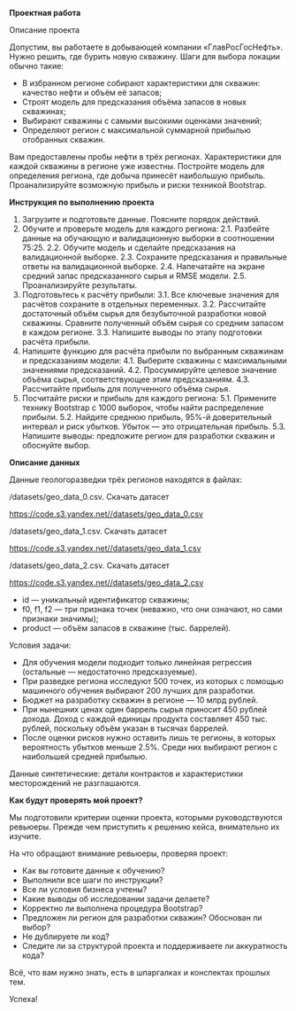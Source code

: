 **Проектная работа**


Описание проекта

Допустим, вы работаете в добывающей компании «ГлавРосГосНефть». Нужно решить, где бурить новую скважину. 
Шаги для выбора локации обычно такие:
- В избранном регионе собирают характеристики для скважин: качество нефти и объём её запасов;
- Строят модель для предсказания объёма запасов в новых скважинах;
- Выбирают скважины с самыми высокими оценками значений;
- Определяют регион с максимальной суммарной прибылью отобранных скважин.


Вам предоставлены пробы нефти в трёх регионах. Характеристики для каждой скважины в регионе уже известны. Постройте модель для определения региона, где добыча принесёт наибольшую прибыль. Проанализируйте возможную прибыль и риски техникой Bootstrap.


**Инструкция по выполнению проекта**

1. Загрузите и подготовьте данные. Поясните порядок действий.
2. Обучите и проверьте модель для каждого региона:
 2.1. Разбейте данные на обучающую и валидационную выборки в соотношении 75:25.
 2.2. Обучите модель и сделайте предсказания на валидационной выборке.
 2.3. Сохраните предсказания и правильные ответы на валидационной выборке.
 2.4. Напечатайте на экране средний запас предсказанного сырья и RMSE модели.
 2.5. Проанализируйте результаты.
3. Подготовьтесь к расчёту прибыли:
 3.1. Все ключевые значения для расчётов сохраните в отдельных переменных.
 3.2. Рассчитайте достаточный объём сырья для безубыточной разработки новой скважины. Сравните полученный объём сырья со средним запасом в каждом регионе. 
 3.3. Напишите выводы по этапу подготовки расчёта прибыли.
4. Напишите функцию для расчёта прибыли по выбранным скважинам и предсказаниям модели:
 4.1. Выберите скважины с максимальными значениями предсказаний. 
 4.2. Просуммируйте целевое значение объёма сырья, соответствующее этим предсказаниям.
 4.3. Рассчитайте прибыль для полученного объёма сырья.
5. Посчитайте риски и прибыль для каждого региона:
 5.1. Примените технику Bootstrap с 1000 выборок, чтобы найти распределение прибыли.
 5.2. Найдите среднюю прибыль, 95%-й доверительный интервал и риск убытков. Убыток — это отрицательная прибыль.
 5.3. Напишите выводы: предложите регион для разработки скважин и обоснуйте выбор.


**Описание данных**

Данные геологоразведки трёх регионов находятся в файлах: 

/datasets/geo_data_0.csv. Скачать датасет

https://code.s3.yandex.net//datasets/geo_data_0.csv

/datasets/geo_data_1.csv. Скачать датасет

https://code.s3.yandex.net//datasets/geo_data_1.csv

/datasets/geo_data_2.csv. Скачать датасет

https://code.s3.yandex.net//datasets/geo_data_2.csv

- id — уникальный идентификатор скважины;
- f0, f1, f2 — три признака точек (неважно, что они означают, но сами признаки значимы);
- product — объём запасов в скважине (тыс. баррелей).


Условия задачи:
- Для обучения модели подходит только линейная регрессия (остальные — недостаточно предсказуемые).
- При разведке региона исследуют 500 точек, из которых с помощью машинного обучения выбирают 200 лучших для разработки.
- Бюджет на разработку скважин в регионе — 10 млрд рублей.
- При нынешних ценах один баррель сырья приносит 450 рублей дохода. Доход с каждой единицы продукта составляет 450 тыс. рублей, поскольку объём указан в тысячах баррелей.
- После оценки рисков нужно оставить лишь те регионы, в которых вероятность убытков меньше 2.5%. Среди них выбирают регион с наибольшей средней прибылью.

Данные синтетические: детали контрактов и характеристики месторождений не разглашаются.


**Как будут проверять мой проект?**

Мы подготовили критерии оценки проекта, которыми руководствуются ревьюеры. Прежде чем приступить к решению кейса, внимательно их изучите. 

На что обращают внимание ревьюеры, проверяя проект:
- Как вы готовите данные к обучению?
- Выполнили все шаги по инструкции?
- Все ли условия бизнеса учтены?
- Какие выводы об исследовании задачи делаете?
- Корректно ли выполнена процедура Bootstrap?
- Предложен ли регион для разработки скважин? Обоснован ли выбор?
- Не дублируете ли код?
- Следите ли за структурой проекта и поддерживаете ли аккуратность кода?

Всё, что вам нужно знать, есть в шпаргалках и конспектах прошлых тем.

Успеха!
